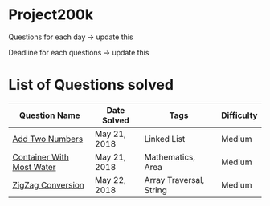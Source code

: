 # Project200k

Questions for each day -> update this
  
  
Deadline for each questions -> update this
  
  
 
# List of Questions solved

| Question Name  | Date Solved  | Tags  | Difficulty  |
|---|---|---|---|
|[Add Two Numbers](https://leetcode.com/problems/add-two-numbers/description/)| May 21, 2018 | Linked List | Medium|
|[Container With Most Water](https://leetcode.com/problems/container-with-most-water/description/)| May 21, 2018 | Mathematics, Area| Medium|
|[ZigZag Conversion](https://leetcode.com/problems/zigzag-conversion/description/)| May 22, 2018 | Array Traversal, String | Medium| 


